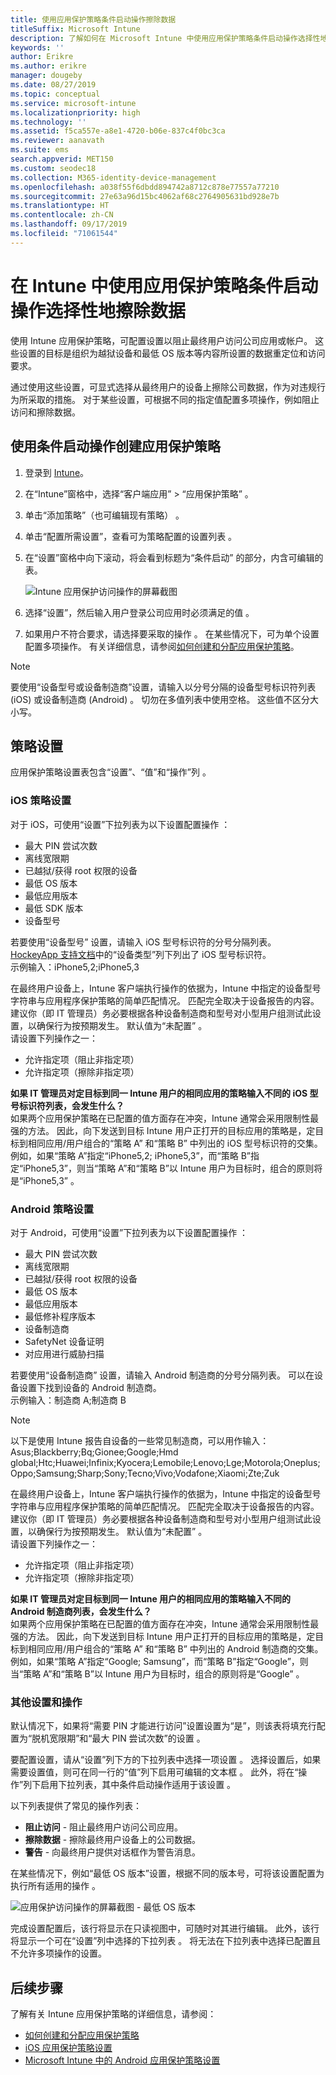 ```yaml
---
title: 使用应用保护策略条件启动操作擦除数据
titleSuffix: Microsoft Intune
description: 了解如何在 Microsoft Intune 中使用应用保护策略条件启动操作选择性地擦除数据。
keywords: ''
author: Erikre
ms.author: erikre
manager: dougeby
ms.date: 08/27/2019
ms.topic: conceptual
ms.service: microsoft-intune
ms.localizationpriority: high
ms.technology: ''
ms.assetid: f5ca557e-a8e1-4720-b06e-837c4f0bc3ca
ms.reviewer: aanavath
ms.suite: ems
search.appverid: MET150
ms.custom: seodec18
ms.collection: M365-identity-device-management
ms.openlocfilehash: a038f55f6dbdd894742a8712c878e77557a77210
ms.sourcegitcommit: 27e63a96d15bc4062af68c2764905631bd928e7b
ms.translationtype: HT
ms.contentlocale: zh-CN
ms.lasthandoff: 09/17/2019
ms.locfileid: "71061544"
---
```

# <a name="selectively-wipe-data-using-app-protection-policy-conditional-launch-actions-in-intune"></a>在 Intune 中使用应用保护策略条件启动操作选择性地擦除数据

使用 Intune 应用保护策略，可配置设置以阻止最终用户访问公司应用或帐户。 这些设置的目标是组织为越狱设备和最低 OS 版本等内容所设置的数据重定位和访问要求。
 
通过使用这些设置，可显式选择从最终用户的设备上擦除公司数据，作为对违规行为所采取的措施。 对于某些设置，可根据不同的指定值配置多项操作，例如阻止访问和擦除数据。

## <a name="create-an-app-protection-policy-using-conditional-launch-actions"></a>使用条件启动操作创建应用保护策略

1. 登录到 [Intune](https://go.microsoft.com/fwlink/?linkid=2090973)。
3. 在“Intune”窗格中，选择“客户端应用” > “应用保护策略”    。
4. 单击“添加策略”（也可编辑现有策略）  。 
5. 单击“配置所需设置”，查看可为策略配置的设置列表  。 
6. 在“设置”窗格中向下滚动，将会看到标题为“条件启动”  的部分，内含可编辑的表。

    ![Intune 应用保护访问操作的屏幕截图](./media/apps-selective-wipe-access-actions01.png)

7. 选择“设置”，然后输入用户登录公司应用时必须满足的值   。 
8. 如果用户不符合要求，请选择要采取的操作  。 在某些情况下，可为单个设置配置多项操作。 有关详细信息，请参阅[如何创建和分配应用保护策略](app-protection-policies.md)。

>[!NOTE]
> 要使用“设备型号或设备制造商”设置，请输入以分号分隔的设备型号标识符列表 (iOS) 或设备制造商 (Android)  。 切勿在多值列表中使用空格。 这些值不区分大小写。 

## <a name="policy-settings"></a>策略设置 

应用保护策略设置表包含“设置”、“值”和“操作”列    。

### <a name="ios-policy-settings"></a>iOS 策略设置
对于 iOS，可使用“设置”下拉列表为以下设置配置操作  ：
- 最大 PIN 尝试次数
- 离线宽限期
- 已越狱/获得 root 权限的设备
- 最低 OS 版本
- 最低应用版本
- 最低 SDK 版本
- 设备型号

若要使用“设备型号”  设置，请输入 iOS 型号标识符的分号分隔列表。 [HockeyApp 支持文档](https://support.hockeyapp.net/kb/client-integration-ios-mac-os-x-tvos/ios-device-types)中的“设备类型”列下列出了 iOS 型号标识符。<br>
示例输入：iPhone5,2;iPhone5,3 

在最终用户设备上，Intune 客户端执行操作的依据为，Intune 中指定的设备型号字符串与应用程序保护策略的简单匹配情况。 匹配完全取决于设备报告的内容。 建议你（即 IT 管理员）务必要根据各种设备制造商和型号对小型用户组测试此设置，以确保行为按预期发生。 默认值为“未配置”  。<br>
请设置下列操作之一： 
- 允许指定项（阻止非指定项）
- 允许指定项（擦除非指定项）

**如果 IT 管理员对定目标到同一 Intune 用户的相同应用的策略输入不同的 iOS 型号标识符列表，会发生什么？**<br>
如果两个应用保护策略在已配置的值方面存在冲突，Intune 通常会采用限制性最强的方法。 因此，向下发送到目标 Intune 用户正打开的目标应用的策略是，定目标到相同应用/用户组合的“策略 A”  和“策略 B”  中列出的 iOS 型号标识符的交集。 例如，如果“策略 A”指定“iPhone5,2; iPhone5,3”，而“策略 B”指定“iPhone5,3”，则当“策略 A”和“策略 B”以 Intune 用户为目标时，组合的原则将是“iPhone5,3”     。 

### <a name="android-policy-settings"></a>Android 策略设置

对于 Android，可使用“设置”下拉列表为以下设置配置操作  ：
- 最大 PIN 尝试次数
- 离线宽限期
- 已越狱/获得 root 权限的设备
- 最低 OS 版本
- 最低应用版本
- 最低修补程序版本
- 设备制造商
- SafetyNet 设备证明
- 对应用进行威胁扫描

若要使用“设备制造商”  设置，请输入 Android 制造商的分号分隔列表。 可以在设备设置下找到设备的 Android 制造商。<br>
示例输入：制造商 A;制造商 B  

>[!NOTE]
> 以下是使用 Intune 报告自设备的一些常见制造商，可以用作输入：Asus;Blackberry;Bq;Gionee;Google;Hmd global;Htc;Huawei;Infinix;Kyocera;Lemobile;Lenovo;Lge;Motorola;Oneplus;Oppo;Samsung;Sharp;Sony;Tecno;Vivo;Vodafone;Xiaomi;Zte;Zuk

在最终用户设备上，Intune 客户端执行操作的依据为，Intune 中指定的设备型号字符串与应用程序保护策略的简单匹配情况。 匹配完全取决于设备报告的内容。 建议你（即 IT 管理员）务必要根据各种设备制造商和型号对小型用户组测试此设置，以确保行为按预期发生。 默认值为“未配置”  。<br>
请设置下列操作之一： 
- 允许指定项（阻止非指定项）
- 允许指定项（擦除非指定项）

**如果 IT 管理员对定目标到同一 Intune 用户的相同应用的策略输入不同的 Android 制造商列表，会发生什么？**<br>
如果两个应用保护策略在已配置的值方面存在冲突，Intune 通常会采用限制性最强的方法。 因此，向下发送到目标 Intune 用户正打开的目标应用的策略是，定目标到相同应用/用户组合的“策略 A”  和“策略 B”  中列出的 Android 制造商的交集。 例如，如果“策略 A”指定“Google; Samsung”，而“策略 B”指定“Google”，则当“策略 A”和“策略 B”以 Intune 用户为目标时，组合的原则将是“Google”     。 

### <a name="additional-settings-and-actions"></a>其他设置和操作 

默认情况下，如果将“需要 PIN 才能进行访问”设置设置为“是”，则该表将填充行配置为“脱机宽限期”和“最大 PIN 尝试次数”的设置     。
 
要配置设置，请从“设置”列下方的下拉列表中选择一项设置  。 选择设置后，如果需要设置值，则可在同一行的“值”列下启用可编辑的文本框  。 此外，将在“操作”列下启用下拉列表，其中条件启动操作适用于该设置  。 

以下列表提供了常见的操作列表：
- **阻止访问** - 阻止最终用户访问公司应用。
- **擦除数据** - 擦除最终用户设备上的公司数据。
- **警告** - 向最终用户提供对话框作为警告消息。

在某些情况下，例如“最低 OS 版本”设置，根据不同的版本号，可将该设置配置为执行所有适用的操作  。 

![应用保护访问操作的屏幕截图 - 最低 OS 版本](./media/apps-selective-wipe-access-actions05.png)

完成设置配置后，该行将显示在只读视图中，可随时对其进行编辑。 此外，该行将显示一个可在“设置”列中选择的下拉列表  。 将无法在下拉列表中选择已配置且不允许多项操作的设置。

## <a name="next-steps"></a>后续步骤

了解有关 Intune 应用保护策略的详细信息，请参阅：
- [如何创建和分配应用保护策略](app-protection-policies.md)
- [iOS 应用保护策略设置](app-protection-policy-settings-ios.md)
- [Microsoft Intune 中的 Android 应用保护策略设置](app-protection-policy-settings-android.md) 
